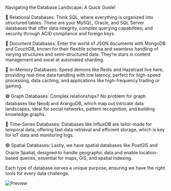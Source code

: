 Navigating the Database Landscape: A Quick Guide!

🔷 Relational Databases:
Think SQL, where everything is organized into structured tables. These are your MySQL, Oracle, and SQL Server databases that offer data integrity, complex querying capabilities, and security through ACID compliance and foreign keys.

🔶 Document Databases:
Enter the world of JSON documents with MongoDB and CouchDB, known for their flexible schema and seamless handling of varying structures and semi-structured data. They’re stars in content management and excel at automated sharding.

🔴 In-Memory Databases:
Speed demons like Redis and Hazelcast live here, providing real-time data handling with low latency, perfect for high-speed processing, data caching, and applications like high-frequency trading or gaming.

🟣 Graph Databases:
Complex relationships? No problem for graph databases like Neo4j and ArangoDB, which map out intricate data landscapes, ideal for social networks, pattern recognition, and building knowledge graphs.

🔵 Time-Series Databases:
Databases like InfluxDB are tailor-made for temporal data, offering fast data retrieval and efficient storage, which is key for IoT data and monitoring logs.

🟢 Spatial Databases:
Lastly, we have spatial databases like PostGIS and Oracle Spatial, designed to handle geographic data and enable location-based queries, essential for maps, GIS, and spatial indexing.

Each type of database serves a unique purpose, ensuring we have the right tools for every data challenge.


![Preview](https://github.com/patbi/100_Days_of_Data_Engineering_ML_AI/blob/main/Module_9_Databases/Database_Landscape.gif)
